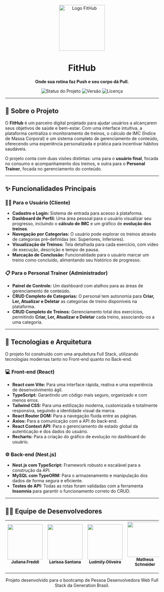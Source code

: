 <p align="center">
  <img src="https://ik.imagekit.io/logoempregadev/fithublogo.png?updatedAt=1755359302195" alt="Logo FitHub" width="150"/>
</p>

<h1 align="center">
  FitHub
</h1>

<p align="center">
  <strong>Onde sua rotina faz Push e seu corpo dá Pull.</strong>
</p>

<p align="center">
  <img alt="Status do Projeto" src="https://img.shields.io/badge/status-concluído-yellow?style=for-the-badge&color=FBBF24">
  <img alt="Versão" src="https://img.shields.io/badge/version-1.0.0-blue?style=for-the-badge&color=3B82F6">
  <img alt="Licença" src="https://img.shields.io/badge/license-MIT-lightgrey?style=for-the-badge">
</p>

---

## 📝 Sobre o Projeto

O **FitHub** é um parceiro digital projetado para ajudar usuários a alcançarem seus objetivos de saúde e bem-estar. Com uma interface intuitiva, a plataforma centraliza o monitoramento de treinos, o cálculo de IMC (Índice de Massa Corporal) e um sistema completo de gerenciamento de conteúdo, oferecendo uma experiência personalizada e prática para incentivar hábitos saudáveis.

O projeto conta com duas visões distintas: uma para o **usuário final**, focada no consumo e acompanhamento dos treinos, e outra para o **Personal Trainer**, focada no gerenciamento do conteúdo.

---

## ✨ Funcionalidades Principais

### 🏋️‍♂️ Para o Usuário (Cliente)
- **Cadastro e Login:** Sistema de entrada para acesso à plataforma.
- **Dashboard de Perfil:** Uma área pessoal para o usuário visualizar seu progresso, incluindo o **cálculo de IMC** e um gráfico de **evolução dos treinos**.
- **Navegação por Categorias:** O usuário pode explorar os treinos através de categorias pré-definidas (ex: Superiores, Inferiores).
- **Visualização de Treinos:** Tela detalhada para cada exercício, com vídeo de execução, descrição e tempo de pausa.
- **Marcação de Conclusão:** Funcionalidade para o usuário marcar um treino como concluído, alimentando seu histórico de progresso.

### 📋 Para o Personal Trainer (Administrador)
- **Painel de Controle:** Um dashboard com atalhos para as áreas de gerenciamento de conteúdo.
- **CRUD Completo de Categorias:** O personal tem autonomia para **Criar, Ler, Atualizar e Deletar** as categorias de treino disponíveis na plataforma.
- **CRUD Completo de Treinos:** Gerenciamento total dos exercícios, permitindo **Criar, Ler, Atualizar e Deletar** cada treino, associando-os a uma categoria.

---

## 🚀 Tecnologias e Arquitetura

O projeto foi construído com uma arquitetura Full Stack, utilizando tecnologias modernas tanto no Front-end quanto no Back-end.

### 💻 Front-end (React)

- **React com Vite:** Para uma interface rápida, reativa e uma experiência de desenvolvimento ágil.
- **TypeScript:** Garantindo um código mais seguro, organizado e com menos erros.
- **Tailwind CSS:** Para uma estilização moderna, customizada e totalmente responsiva, seguindo a identidade visual da marca.
- **React Router DOM:** Para a navegação fluida entre as páginas.
- **Axios:** Para a comunicação com a API do back-end.
- **React Context API:** Para o gerenciamento de estado global da autenticação e dos dados do usuário.
- **Recharts:** Para a criação do gráfico de evolução no dashboard do usuário.

### ⚙️ Back-end (Nest.js)

- **Nest.js com TypeScript:** Framework robusto e escalável para a construção da API.
- **MySQL com TypeORM:** Para o armazenamento e manipulação dos dados de forma segura e eficiente.
- **Testes de API:** Todas as rotas foram validadas com a ferramenta **Insomnia** para garantir o funcionamento correto do CRUD.

---

## 👨‍💻 Equipe de Desenvolvedores

| [<img src="https://ik.imagekit.io/pedrolazzz/Juliana_Freddi_2_1.jpg?updatedAt=1754919604935" width="115" height="115"><br><sub>Juliana Freddi</sub>](https://github.com/ddifreju) | [<img src="https://ik.imagekit.io/pedrolazzz/Larissa.jpg?updatedAt=1754919604772" width="115" height="115"><br><sub>Larissa Santana</sub>](https://github.com/Santana-larissa) | [<img src="https://ik.imagekit.io/pedrolazzz/perfil20quadrado.jpg?updatedAt=1754919604936" width="115" height="115"><br><sub>Ludmily Oliveira</sub>](https://github.com/LudmilyS) | [<img src="https://ik.imagekit.io/pedrolazzz/Untitled-1.png?updatedAt=1754571230256" width="115" height="115"><br><sub>Matheus Schneider</sub>](https://github.com/matheusschneider1) | [<img src="https://ik.imagekit.io/pedrolazzz/Pedro%20Elias%20%20(3).jpg?updatedAt=1754566149442" width="115" height="115"><br><sub>Pedro Elias</sub>](https://github.com/pedro-eliasd) |
| :---: | :---: | :---: | :---: | :---: |

---

<p align="center">
  Projeto desenvolvido para o bootcamp de Pessoa Desenvolvedora Web Full Stack da Generation Brasil.
</p>
